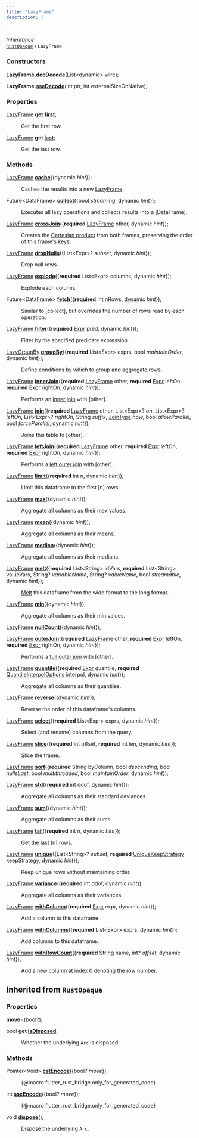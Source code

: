 ```yaml
---
title: "LazyFrame"
description: |
  
---
```

*Inheritance*  
<code>[RustOpaque]</code> &rsaquo;
 `LazyFrame`



### Constructors
<dl>
<dt>

<span class="dart-code"><strong>LazyFrame.[dcoDecode](dcoDecode)</strong>(<span class="nobr">List\<dynamic> wire</span>);</span>
</dt>
<dt>

<span class="dart-code"><strong>LazyFrame.[sseDecode](sseDecode)</strong>(<span class="nobr">int ptr</span>, <span class="nobr">int externalSizeOnNative</span>);</span>
</dt>
</dl>

### Properties
<dl>
<dt>

<span class="dart-code">[LazyFrame] <strong>get [first](first)</strong>;</span>
</dt>
<dd>

 Get the first row.
</dd>
<dt>

<span class="dart-code">[LazyFrame] <strong>get [last](last)</strong>;</span>
</dt>
<dd>

 Get the last row.
</dd>
</dl>

### Methods
<dl>
<dt>

<span class="dart-code">[LazyFrame] [<strong>cache](cache)</strong>({<span class="nobr">dynamic <i>hint</i></span>});</span>
</dt>
<dd>

 Caches the results into a new [LazyFrame].
</dd>
<dt>

<span class="dart-code">Future\<DataFrame> [<strong>collect](collect)</strong>({<span class="nobr">bool <i>streaming</i></span>, <span class="nobr">dynamic <i>hint</i></span>});</span>
</dt>
<dd>

 Executes all lazy operations and collects results into a [DataFrame].
</dd>
<dt>

<span class="dart-code">[LazyFrame] [<strong>crossJoin](crossJoin)</strong>({<span class="nobr"><strong>required</strong> [LazyFrame] other</span>, <span class="nobr">dynamic <i>hint</i></span>});</span>
</dt>
<dd>

 Creates the [Cartesian product](https://en.wikipedia.org/wiki/Cartesian_product) from both frames,
 preserving the order of this frame's keys.
</dd>
<dt>

<span class="dart-code">[LazyFrame] [<strong>dropNulls](dropNulls)</strong>({<span class="nobr">List\<Expr>? <i>subset</i></span>, <span class="nobr">dynamic <i>hint</i></span>});</span>
</dt>
<dd>

 Drop null rows.
</dd>
<dt>

<span class="dart-code">[LazyFrame] [<strong>explode](explode)</strong>({<span class="nobr"><strong>required</strong> List\<Expr> columns</span>, <span class="nobr">dynamic <i>hint</i></span>});</span>
</dt>
<dd>

 Explode each column.
</dd>
<dt>

<span class="dart-code">Future\<DataFrame> [<strong>fetch](fetch)</strong>({<span class="nobr"><strong>required</strong> int nRows</span>, <span class="nobr">dynamic <i>hint</i></span>});</span>
</dt>
<dd>

 Similar to [collect], but overrides the number of rows read by each operation.
</dd>
<dt>

<span class="dart-code">[LazyFrame] [<strong>filter](filter)</strong>({<span class="nobr"><strong>required</strong> [Expr] pred</span>, <span class="nobr">dynamic <i>hint</i></span>});</span>
</dt>
<dd>

 Filter by the specified predicate expression.
</dd>
<dt>

<span class="dart-code">[LazyGroupBy] [<strong>groupBy](groupBy)</strong>({<span class="nobr"><strong>required</strong> List\<Expr> exprs</span>, <span class="nobr">bool <i>maintainOrder</i></span>, <span class="nobr">dynamic <i>hint</i></span>});</span>
</dt>
<dd>

 Define conditions by which to group and aggregate rows.
</dd>
<dt>

<span class="dart-code">[LazyFrame] [<strong>innerJoin](innerJoin)</strong>({<span class="nobr"><strong>required</strong> [LazyFrame] other</span>, <span class="nobr"><strong>required</strong> [Expr] leftOn</span>, <span class="nobr"><strong>required</strong> [Expr] rightOn</span>, <span class="nobr">dynamic <i>hint</i></span>});</span>
</dt>
<dd>

 Performs an [inner join](https://en.wikipedia.org/wiki/Join_(SQL)#Inner_join_and_NULL_values) with [other].
</dd>
<dt>

<span class="dart-code">[LazyFrame] [<strong>join](join)</strong>({<span class="nobr"><strong>required</strong> [LazyFrame] other</span>, <span class="nobr">List\<Expr>? <i>on</i></span>, <span class="nobr">List\<Expr>? <i>leftOn</i></span>, <span class="nobr">List\<Expr>? <i>rightOn</i></span>, <span class="nobr">String <i>suffix</i></span>, <span class="nobr">[JoinType] <i>how</i></span>, <span class="nobr">bool <i>allowParallel</i></span>, <span class="nobr">bool <i>forceParallel</i></span>, <span class="nobr">dynamic <i>hint</i></span>});</span>
</dt>
<dd>

 Joins this table to [other].
</dd>
<dt>

<span class="dart-code">[LazyFrame] [<strong>leftJoin](leftJoin)</strong>({<span class="nobr"><strong>required</strong> [LazyFrame] other</span>, <span class="nobr"><strong>required</strong> [Expr] leftOn</span>, <span class="nobr"><strong>required</strong> [Expr] rightOn</span>, <span class="nobr">dynamic <i>hint</i></span>});</span>
</dt>
<dd>

 Performs a [left outer join](https://en.wikipedia.org/wiki/Join_(SQL)#Left_outer_join) with [other].
</dd>
<dt>

<span class="dart-code">[LazyFrame] [<strong>limit](limit)</strong>({<span class="nobr"><strong>required</strong> int n</span>, <span class="nobr">dynamic <i>hint</i></span>});</span>
</dt>
<dd>

 Limit this dataframe to the first [n] rows.
</dd>
<dt>

<span class="dart-code">[LazyFrame] [<strong>max](max)</strong>({<span class="nobr">dynamic <i>hint</i></span>});</span>
</dt>
<dd>

 Aggregate all columns as their max values.
</dd>
<dt>

<span class="dart-code">[LazyFrame] [<strong>mean](mean)</strong>({<span class="nobr">dynamic <i>hint</i></span>});</span>
</dt>
<dd>

 Aggregate all columns as their means.
</dd>
<dt>

<span class="dart-code">[LazyFrame] [<strong>median](median)</strong>({<span class="nobr">dynamic <i>hint</i></span>});</span>
</dt>
<dd>

 Aggregate all columns as their medians.
</dd>
<dt>

<span class="dart-code">[LazyFrame] [<strong>melt](melt)</strong>({<span class="nobr"><strong>required</strong> List\<String> idVars</span>, <span class="nobr"><strong>required</strong> List\<String> valueVars</span>, <span class="nobr">String? <i>variableName</i></span>, <span class="nobr">String? <i>valueName</i></span>, <span class="nobr">bool <i>streamable</i></span>, <span class="nobr">dynamic <i>hint</i></span>});</span>
</dt>
<dd>

 [Melt](https://docs.pola.rs/user-guide/transformations/melt) this
 dataframe from the wide format to the long format.
</dd>
<dt>

<span class="dart-code">[LazyFrame] [<strong>min](min)</strong>({<span class="nobr">dynamic <i>hint</i></span>});</span>
</dt>
<dd>

 Aggregate all columns as their min values.
</dd>
<dt>

<span class="dart-code">[LazyFrame] [<strong>nullCount](nullCount)</strong>({<span class="nobr">dynamic <i>hint</i></span>});</span>
</dt>
<dt>

<span class="dart-code">[LazyFrame] [<strong>outerJoin](outerJoin)</strong>({<span class="nobr"><strong>required</strong> [LazyFrame] other</span>, <span class="nobr"><strong>required</strong> [Expr] leftOn</span>, <span class="nobr"><strong>required</strong> [Expr] rightOn</span>, <span class="nobr">dynamic <i>hint</i></span>});</span>
</dt>
<dd>

 Performs a [full outer join](https://en.wikipedia.org/wiki/Join_(SQL)#Full_outer_join) with [other].
</dd>
<dt>

<span class="dart-code">[LazyFrame] [<strong>quantile](quantile)</strong>({<span class="nobr"><strong>required</strong> [Expr] quantile</span>, <span class="nobr"><strong>required</strong> [QuantileInterpolOptions] interpol</span>, <span class="nobr">dynamic <i>hint</i></span>});</span>
</dt>
<dd>

 Aggregate all columns as their quantiles.
</dd>
<dt>

<span class="dart-code">[LazyFrame] [<strong>reverse](reverse)</strong>({<span class="nobr">dynamic <i>hint</i></span>});</span>
</dt>
<dd>

 Reverse the order of this dataframe's columns.
</dd>
<dt>

<span class="dart-code">[LazyFrame] [<strong>select](select)</strong>({<span class="nobr"><strong>required</strong> List\<Expr> exprs</span>, <span class="nobr">dynamic <i>hint</i></span>});</span>
</dt>
<dd>

 Select (and rename) columns from the query.
</dd>
<dt>

<span class="dart-code">[LazyFrame] [<strong>slice](slice)</strong>({<span class="nobr"><strong>required</strong> int offset</span>, <span class="nobr"><strong>required</strong> int len</span>, <span class="nobr">dynamic <i>hint</i></span>});</span>
</dt>
<dd>

 Slice the frame.
</dd>
<dt>

<span class="dart-code">[LazyFrame] [<strong>sort](sort)</strong>({<span class="nobr"><strong>required</strong> String byColumn</span>, <span class="nobr">bool <i>descending</i></span>, <span class="nobr">bool <i>nullsLast</i></span>, <span class="nobr">bool <i>multithreaded</i></span>, <span class="nobr">bool <i>maintainOrder</i></span>, <span class="nobr">dynamic <i>hint</i></span>});</span>
</dt>
<dt>

<span class="dart-code">[LazyFrame] [<strong>std](std)</strong>({<span class="nobr"><strong>required</strong> int ddof</span>, <span class="nobr">dynamic <i>hint</i></span>});</span>
</dt>
<dd>

 Aggregate all columns as their standard deviances.
</dd>
<dt>

<span class="dart-code">[LazyFrame] [<strong>sum](sum)</strong>({<span class="nobr">dynamic <i>hint</i></span>});</span>
</dt>
<dd>

 Aggregate all columns as their sums.
</dd>
<dt>

<span class="dart-code">[LazyFrame] [<strong>tail](tail)</strong>({<span class="nobr"><strong>required</strong> int n</span>, <span class="nobr">dynamic <i>hint</i></span>});</span>
</dt>
<dd>

 Get the last [n] rows.
</dd>
<dt>

<span class="dart-code">[LazyFrame] [<strong>unique](unique)</strong>({<span class="nobr">List\<String>? <i>subset</i></span>, <span class="nobr"><strong>required</strong> [UniqueKeepStrategy] keepStrategy</span>, <span class="nobr">dynamic <i>hint</i></span>});</span>
</dt>
<dd>

 Keep unique rows without maintaining order.
</dd>
<dt>

<span class="dart-code">[LazyFrame] [<strong>variance](variance)</strong>({<span class="nobr"><strong>required</strong> int ddof</span>, <span class="nobr">dynamic <i>hint</i></span>});</span>
</dt>
<dd>

 Aggregate all columns as their variances.
</dd>
<dt>

<span class="dart-code">[LazyFrame] [<strong>withColumn](withColumn)</strong>({<span class="nobr"><strong>required</strong> [Expr] expr</span>, <span class="nobr">dynamic <i>hint</i></span>});</span>
</dt>
<dd>

 Add a column to this dataframe.
</dd>
<dt>

<span class="dart-code">[LazyFrame] [<strong>withColumns](withColumns)</strong>({<span class="nobr"><strong>required</strong> List\<Expr> exprs</span>, <span class="nobr">dynamic <i>hint</i></span>});</span>
</dt>
<dd>

 Add columns to this dataframe.
</dd>
<dt>

<span class="dart-code">[LazyFrame] [<strong>withRowCount](withRowCount)</strong>({<span class="nobr"><strong>required</strong> String name</span>, <span class="nobr">int? <i>offset</i></span>, <span class="nobr">dynamic <i>hint</i></span>});</span>
</dt>
<dd>

 Add a new column at index 0 denoting the row number.
</dd>
</dl>



## Inherited from `RustOpaque`

### Properties
<dl>
<dt>

<span class="dart-code"><strong>[move=](move=)</strong>(bool?);</span>
</dt>
<dt>

<span class="dart-code">bool <strong>get [isDisposed](isDisposed)</strong>;</span>
</dt>
<dd>

 Whether the underlying `Arc` is disposed.
</dd>
</dl>

### Methods
<dl>
<dt>

<span class="dart-code">Pointer\<Void> [<strong>cstEncode](cstEncode)</strong>({<span class="nobr">bool? <i>move</i></span>});</span>
</dt>
<dd>

 {@macro flutter_rust_bridge.only_for_generated_code}
</dd>
<dt>

<span class="dart-code">int [<strong>sseEncode](sseEncode)</strong>({<span class="nobr">bool? <i>move</i></span>});</span>
</dt>
<dd>

 {@macro flutter_rust_bridge.only_for_generated_code}
</dd>
<dt>

<span class="dart-code">void [<strong>dispose](dispose)</strong>();</span>
</dt>
<dd>

 Dispose the underlying `Arc`.
</dd>
</dl>

[RustOpaque]: /reference/classes/rustopaque
[LazyFrame]: /reference/classes/lazyframe
[dynamic]: #
[Expr]: /reference/classes/expr
[LazyGroupBy]: /reference/classes/lazygroupby
[JoinType]: /reference/enums/jointype
[QuantileInterpolOptions]: /reference/enums/quantileinterpoloptions
[UniqueKeepStrategy]: /reference/enums/uniquekeepstrategy
[void]: #